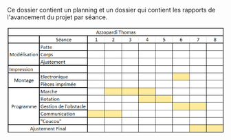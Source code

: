 Ce dossier contient un planning et un dossier qui contient les rapports de l'avancement du projet par séance.

![alt text](https://github.com/Lptj01/QUADRUPEDE/blob/main/Thomas%20AZZOPARDI/Planning_Thomas.png)
